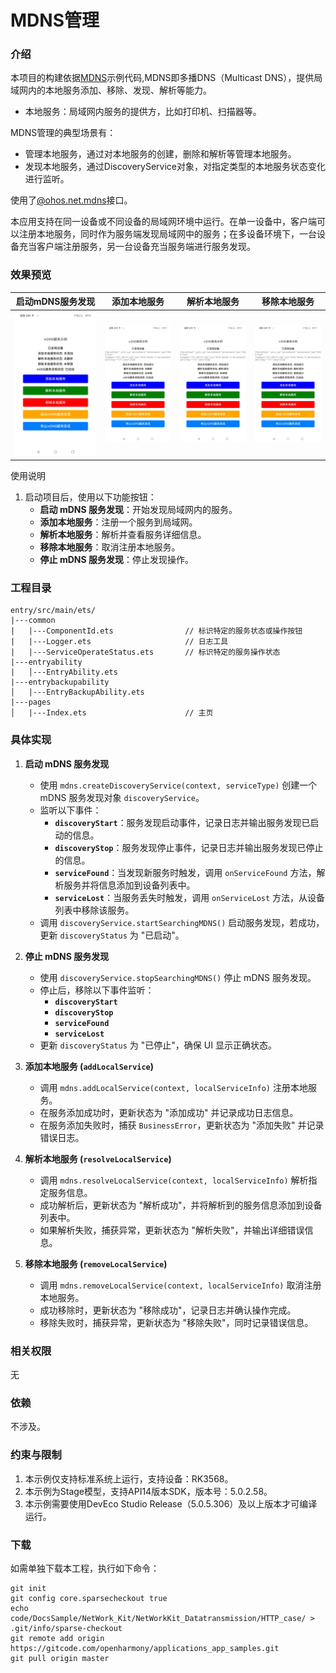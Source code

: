 # MDNS管理

### 介绍

本项目的构建依据[MDNS](https://gitcode.com/openharmony/docs/blob/master/zh-cn/application-dev/network/net-mdns.md)示例代码,MDNS即多播DNS（Multicast DNS），提供局域网内的本地服务添加、移除、发现、解析等能力。

- 本地服务：局域网内服务的提供方，比如打印机、扫描器等。

MDNS管理的典型场景有：

- 管理本地服务，通过对本地服务的创建，删除和解析等管理本地服务。
- 发现本地服务，通过DiscoveryService对象，对指定类型的本地服务状态变化进行监听。

使用了[@ohos.net.mdns](https://gitcode.com/openharmony/docs/blob/master/zh-cn/application-dev/reference/apis-network-kit/js-apis-net-mdns.md)接口。

本应用支持在同一设备或不同设备的局域网环境中运行。在单一设备中，客户端可以注册本地服务，同时作为服务端发现局域网中的服务；在多设备环境下，一台设备充当客户端注册服务，另一台设备充当服务端进行服务发现。

### 效果预览

| 启动mDNS服务发现                                         | 添加本地服务                                  | 解析本地服务                                      | 移除本地服务                                     |
| -------------------------------------------------------- | --------------------------------------------- | ------------------------------------------------- | ------------------------------------------------ |
| ![image](./screenshots/Start_mDNS_Service_Discovery.jpg) | ![image](./screenshots/Add_Local_Service.jpg) | ![image](./screenshots/Resolve_Local_Service.jpg) | ![image](./screenshots/Remove_Local_Service.jpg) |

使用说明

1. 启动项目后，使用以下功能按钮：
   - **启动 mDNS 服务发现**：开始发现局域网内的服务。
   - **添加本地服务**：注册一个服务到局域网。
   - **解析本地服务**：解析并查看服务详细信息。
   - **移除本地服务**：取消注册本地服务。
   - **停止 mDNS 服务发现**：停止发现操作。





### 工程目录

```
entry/src/main/ets/
|---common
|	|---ComponentId.ets				   // 标识特定的服务状态或操作按钮
|   |---Logger.ets                     // 日志工具
|	|---ServiceOperateStatus.ets       // 标识特定的服务操作状态
|---entryability			
|   │---EntryAbility.ets
|---entrybackupability
│   |---EntryBackupAbility.ets      
|---pages
│   |---Index.ets                      // 主页
```

### 具体实现

1. **启动 mDNS 服务发现**

   - 使用 `mdns.createDiscoveryService(context, serviceType)` 创建一个 mDNS 服务发现对象 `discoveryService`。
   - 监听以下事件：
     - **`discoveryStart`**：服务发现启动事件，记录日志并输出服务发现已启动的信息。
     - **`discoveryStop`**：服务发现停止事件，记录日志并输出服务发现已停止的信息。
     - **`serviceFound`**：当发现新服务时触发，调用 `onServiceFound` 方法，解析服务并将信息添加到设备列表中。
     - **`serviceLost`**：当服务丢失时触发，调用 `onServiceLost` 方法，从设备列表中移除该服务。
   - 调用 `discoveryService.startSearchingMDNS()` 启动服务发现，若成功，更新 `discoveryStatus` 为 "已启动"。

2. **停止 mDNS 服务发现**

   - 使用 `discoveryService.stopSearchingMDNS()` 停止 mDNS 服务发现。
   - 停止后，移除以下事件监听：
     - **`discoveryStart`**
     - **`discoveryStop`**
     - **`serviceFound`**
     - **`serviceLost`**
   - 更新 `discoveryStatus` 为 "已停止"，确保 UI 显示正确状态。

3. **添加本地服务 (`addLocalService`)**

   - 调用 `mdns.addLocalService(context, localServiceInfo)` 注册本地服务。
   - 在服务添加成功时，更新状态为 "添加成功" 并记录成功日志信息。
   - 在服务添加失败时，捕获 `BusinessError`，更新状态为 "添加失败" 并记录错误日志。

4. **解析本地服务 (`resolveLocalService`)**

   - 调用 `mdns.resolveLocalService(context, localServiceInfo)` 解析指定服务信息。
   - 成功解析后，更新状态为 "解析成功"，并将解析到的服务信息添加到设备列表中。
   - 如果解析失败，捕获异常，更新状态为 "解析失败"，并输出详细错误信息。

5. **移除本地服务 (`removeLocalService`)**

   - 调用 `mdns.removeLocalService(context, localServiceInfo)` 取消注册本地服务。
   - 成功移除时，更新状态为 "移除成功"，记录日志并确认操作完成。
   - 移除失败时，捕获异常，更新状态为 "移除失败"，同时记录错误信息。

   

### 相关权限

无

### 依赖

不涉及。

### 约束与限制

1. 本示例仅支持标准系统上运行，支持设备：RK3568。
2. 本示例为Stage模型，支持API14版本SDK，版本号：5.0.2.58。
3. 本示例需要使用DevEco Studio Release（5.0.5.306）及以上版本才可编译运行。

### 下载

如需单独下载本工程，执行如下命令：

```
git init
git config core.sparsecheckout true
echo code/DocsSample/NetWork_Kit/NetWorkKit_Datatransmission/HTTP_case/ > .git/info/sparse-checkout
git remote add origin https://gitcode.com/openharmony/applications_app_samples.git
git pull origin master
```